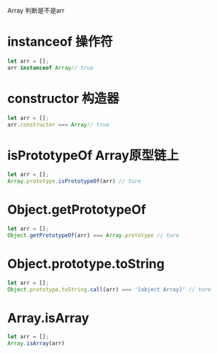 Array 判断是不是arr

# instanceof 操作符

~~~js
let arr = [];
arr instanceof Array// true
~~~

# constructor 构造器

~~~js
let arr = [];
arr.constructor === Array// true
~~~

# isPrototypeOf   Array原型链上

~~~js
let arr = [];
Array.prototype.isPrototypeOf(arr) // ture
~~~

# Object.getPrototypeOf

~~~js
let arr = [];
Object.getPrototypeOf(arr) === Array.prototype // ture
~~~

# Object.prototype.toString

~~~js
let arr = [];
Object.prototype.toString.call(arr) === '[object Array]' // ture
~~~

# Array.isArray

~~~js
let arr = [];
Array.isArray(arr)
~~~



